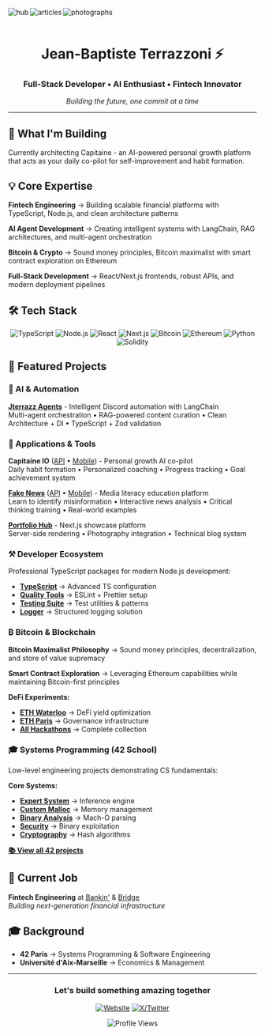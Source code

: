 [<img align="left" alt="hub" src="https://img.shields.io/badge/hub-000000?style=for-the-badge&logo=vercel&logoColor=white" />](https://jterrazz.com)
[<img align="left" alt="articles" src="https://img.shields.io/badge/articles-000000?style=for-the-badge&logo=medium&logoColor=white" />](https://jterrazz.com/link/articles)
[<img align="left" alt="photographs" src="https://img.shields.io/badge/photographs-000000?style=for-the-badge&logo=unsplash&logoColor=white" />](https://jterrazz.com/link/photographs)
</br></br>

<div align="center">

# Jean-Baptiste Terrazzoni ⚡

### Full-Stack Developer • AI Enthusiast • Fintech Innovator

_Building the future, one commit at a time_

</div>

---

## 🚀 What I'm Building

Currently architecting Capitaine - an AI-powered personal growth platform that acts as your daily co-pilot for self-improvement and habit formation.

## 💡 Core Expertise

**Fintech Engineering** → Building scalable financial platforms with TypeScript, Node.js, and clean architecture patterns

**AI Agent Development** → Creating intelligent systems with LangChain, RAG architectures, and multi-agent orchestration

**Bitcoin & Crypto** → Sound money principles, Bitcoin maximalist with smart contract exploration on Ethereum

**Full-Stack Development** → React/Next.js frontends, robust APIs, and modern deployment pipelines

## 🛠️ Tech Stack

<div align="center">

![TypeScript](https://img.shields.io/badge/TypeScript-000000?style=for-the-badge&logo=typescript&logoColor=white)
![Node.js](https://img.shields.io/badge/Node.js-000000?style=for-the-badge&logo=node.js&logoColor=white)
![React](https://img.shields.io/badge/React-000000?style=for-the-badge&logo=react&logoColor=white)
![Next.js](https://img.shields.io/badge/Next.js-000000?style=for-the-badge&logo=next.js&logoColor=white)
![Bitcoin](https://img.shields.io/badge/Bitcoin-000000?style=for-the-badge&logo=bitcoin&logoColor=white)
![Ethereum](https://img.shields.io/badge/Ethereum-000000?style=for-the-badge&logo=ethereum&logoColor=white)
![Python](https://img.shields.io/badge/Python-000000?style=for-the-badge&logo=python&logoColor=white)
![Solidity](https://img.shields.io/badge/Solidity-000000?style=for-the-badge&logo=solidity&logoColor=white)

</div>

## 🎯 Featured Projects

### 🤖 AI & Automation

**[Jterrazz Agents](https://github.com/jterrazz/jterrazz-agents)** - Intelligent Discord automation with LangChain  
Multi-agent orchestration • RAG-powered content curation • Clean Architecture + DI • TypeScript + Zod validation

### 🚀 Applications & Tools

**Capitaine IO** ([API](https://github.com/jterrazz/capitaine-api) • [Mobile](https://github.com/jterrazz/capitaine-mobile)) - Personal growth AI co-pilot  
Daily habit formation • Personalized coaching • Progress tracking • Goal achievement system

**[Fake News](https://jterrazz.com/link/applications/fake-news)** ([API](https://github.com/jterrazz/fake-news-api) • [Mobile](https://github.com/jterrazz/fake-news-mobile)) - Media literacy education platform  
Learn to identify misinformation • Interactive news analysis • Critical thinking training • Real-world examples

**[Portfolio Hub](https://github.com/jterrazz/jterrazz-web)** - Next.js showcase platform  
Server-side rendering • Photography integration • Technical blog system

### ⚒️ Developer Ecosystem

Professional TypeScript packages for modern Node.js development:

- **[TypeScript](https://github.com/jterrazz/package-typescript)** → Advanced TS configuration
- **[Quality Tools](https://github.com/jterrazz/package-quality)** → ESLint + Prettier setup
- **[Testing Suite](https://github.com/jterrazz/package-test)** → Test utilities & patterns
- **[Logger](https://github.com/jterrazz/package-logger)** → Structured logging solution

### ₿ Bitcoin & Blockchain

**Bitcoin Maximalist Philosophy** → Sound money principles, decentralization, and store of value supremacy

**Smart Contract Exploration** → Leveraging Ethereum capabilities while maintaining Bitcoin-first principles

**DeFi Experiments:**

- **[ETH Waterloo](https://github.com/jterrazz/hackathons.ethwaterloo-defi-dy)** → DeFi yield optimization
- **[ETH Paris](https://github.com/jterrazz/hackathons.ethparis-collective)** → Governance infrastructure
- **[All Hackathons](https://github.com/stars/jterrazz/lists/hackathons)** → Complete collection

### 🎓 Systems Programming (42 School)

Low-level engineering projects demonstrating CS fundamentals:

**Core Systems:**

- **[Expert System](https://github.com/jterrazz/42-expert-system)** → Inference engine
- **[Custom Malloc](https://github.com/jterrazz/42-malloc)** → Memory management
- **[Binary Analysis](https://github.com/jterrazz/42-nm-otool)** → Mach-O parsing
- **[Security](https://github.com/jterrazz/42-override)** → Binary exploitation
- **[Cryptography](https://github.com/jterrazz/42-ssl-md5)** → Hash algorithms

[**📚 View all 42 projects**](https://github.com/jterrazz?tab=repositories&q=42&type=&language=&sort=)

## 💼 Current Job

**Fintech Engineering** at [Bankin'](https://bankin.com) & [Bridge](https://bridgeapi.io)  
_Building next-generation financial infrastructure_

## 🎓 Background

- **42 Paris** → Systems Programming & Software Engineering
- **Université d'Aix-Marseille** → Economics & Management

---

<div align="center">

### Let's build something amazing together

[![Website](https://img.shields.io/badge/jterrazz.com-000000?style=for-the-badge&logo=About.me&logoColor=white)](https://jterrazz.com)
[![X/Twitter](https://img.shields.io/badge/@j__terrazz-000000?style=for-the-badge&logo=x&logoColor=white)](https://x.com/j_terrazz)

</div>

<div align="center">
  <img src="https://komarev.com/ghpvc/?username=jterrazz&label=Profile%20Views&color=blueviolet&style=flat" alt="Profile Views" />
</div>
